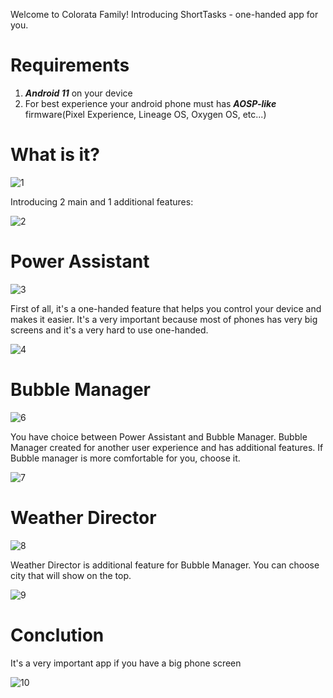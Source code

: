 Welcome to Colorata Family!
Introducing ShortTasks - one-handed app for you.

# Requirements

1. ***Android 11*** on your device
2. For best experience your android phone must has  ***AOSP-like*** firmware(Pixel Experience, Lineage OS, Oxygen OS, etc...)

# What is it?

![1](https://user-images.githubusercontent.com/79582543/109019574-2cadef80-76ca-11eb-9d23-923246511aba.png)

Introducing 2 main and 1 additional features:

![2](https://user-images.githubusercontent.com/79582543/109019580-2ddf1c80-76ca-11eb-8ada-f611dd38655e.png)

# Power Assistant

![3](https://user-images.githubusercontent.com/79582543/109019592-2fa8e000-76ca-11eb-99f4-e052d451abe9.png)

First of all, it's a one-handed feature that helps you control your device and makes it easier.
It's a very important because most of phones has very big screens and it's a very hard to use one-handed.

![4](https://user-images.githubusercontent.com/79582543/109022120-93340d00-76cc-11eb-99d8-b706c2ae5e30.png)

# Bubble Manager

![6](https://user-images.githubusercontent.com/79582543/109019598-30da0d00-76ca-11eb-863b-e7acb04dc413.png)

You have choice between Power Assistant and Bubble Manager.
Bubble Manager created for another user experience and has additional features.
If Bubble manager is more comfortable for you, choose it.

![7](https://user-images.githubusercontent.com/79582543/109019602-3172a380-76ca-11eb-8a10-b01473daca69.png)

# Weather Director

![8](https://user-images.githubusercontent.com/79582543/109019610-32a3d080-76ca-11eb-886c-d4edb0432a9d.png)

Weather Director is additional feature for Bubble Manager. You can choose city that will show on the top.

![9](https://user-images.githubusercontent.com/79582543/109019615-333c6700-76ca-11eb-9706-0002221c6d13.png)

# Conclution

It's a very important app if you have a big phone screen

![10](https://user-images.githubusercontent.com/79582543/109020548-1ce2db00-76cb-11eb-96d0-ba39dc154ad5.png)
